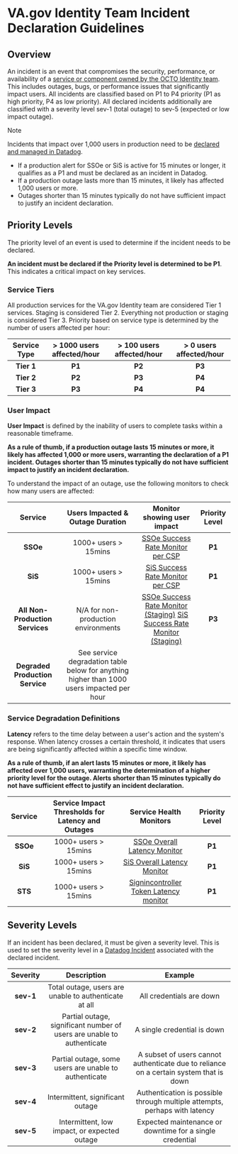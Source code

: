 # **VA.gov Identity Team Incident Declaration Guidelines**
## Overview
An incident is an event that compromises the security, performance, or availability of a [service or component owned by the OCTO Identity team](https://github.com/department-of-veterans-affairs/va.gov-team/tree/master/products/identity/Incident%20Response/System%20Recovery%20Procedures#list-of-services). This includes outages, bugs, or performance issues that significantly impact users. All incidents are classified based on P1 to P4 priority (P1 as high priority, P4 as low priority). All declared incidents additionally are classified with a severity level sev-1 (total outage) to sev-5 (expected or low impact outage).

> [!NOTE]  
> Incidents that impact over 1,000 users in production need to be [declared and managed in Datadog](https://github.com/department-of-veterans-affairs/va.gov-team/blob/master/products/identity/Incident%20Response/Datadog%20Incident%20Management.md).
> - If a production alert for SSOe or SiS is active for 15 minutes or longer, it qualifies as a P1 and must be declared as an incident in Datadog.
> - If a production outage lasts more than 15 minutes, it likely has affected 1,000 users or more.
> - Outages shorter than 15 minutes typically do not have sufficient impact to justify an incident declaration.

## **Priority Levels**

The priority level of an event is used to determine if the incident needs to be declared.

**An incident must be declared if the Priority level is determined to be P1**. This indicates a critical impact on key services. 

### **Service Tiers**
All production services for the VA.gov Identity team are considered Tier 1 services. Staging is considered Tier 2\. Everything not production or staging is considered Tier 3\. Priority based on service type is determined by the number of users affected per hour:

| Service Type | \> 1000 users affected/hour | \> 100 users affected/hour | \> 0 users affected/hour |
| :---: | :---: | :---: | :---: |
| **Tier 1**  | **P1** | **P2** | **P3** |
| **Tier 2**  | **P2** | **P3** | **P4** |
| **Tier 3** | **P3** | **P4** | **P4** |

### **User Impact**

**User Impact** is defined by the inability of users to complete tasks within a reasonable timeframe. 

**As a rule of thumb, if a production outage lasts 15 minutes or more, it likely has affected 1,000 or more users, warranting the declaration of a P1 incident. Outages shorter than 15 minutes typically do not have sufficient impact to justify an incident declaration.**

To understand the impact of an outage, use the following monitors to check how many users are affected:

| Service |  Users Impacted & Outage Duration | Monitor showing user impact | Priority Level |
| :---: | :---: | :---: | :---: |
| **SSOe** | 1000+ users > 15mins | [SSOe Success Rate Monitor per CSP](https://vagov.ddog-gov.com/monitors/89113?view=spans) | **P1** |
| **SiS** | 1000+ users > 15mins | [SiS Success Rate Monitor per CSP](https://vagov.ddog-gov.com/monitors/104510?view=spans) | **P1** |
| **All Non-Production Services** | N/A for non-production environments | [SSOe Success Rate Monitor (Staging)](https://vagov.ddog-gov.com/monitors/255770?view=spans) [SiS Success Rate Monitor (Staging)](https://vagov.ddog-gov.com/monitors/255910?view=spans) | **P3** |
| **Degraded Production Service** | See service degradation table below for anything higher than 1000 users impacted per hour |  |  |

### **Service Degradation Definitions**

**Latency** refers to the time delay between a user's action and the system's response. When latency crosses a certain threshold, it indicates that users are being significantly affected within a specific time window.

 **As a rule of thumb, if an alert lasts 15 minutes or more, it likely has affected over 1,000 users, warranting the determination of a higher priority level for the outage. Alerts shorter than 15 minutes typically do not have sufficient effect to justify an incident declaration.** 

| Service | Service Impact Thresholds for Latency and Outages | Service Health Monitors | Priority Level |
| :---: | :---: | :---: | :---: |
| **SSOe** | 1000+ users > 15mins | [SSOe Overall Latency Monitor](https://vagov.ddog-gov.com/monitors/200801?view=spans) | **P1** |
| **SiS** | 1000+ users > 15mins | [SiS Overall Latency Monitor](https://vagov.ddog-gov.com/monitors/96117?view=spans)  | **P1** |
| **STS** | 1000+ users > 15mins | [Signincontroller Token Latency monitor](https://vagov.ddog-gov.com/monitors/96118?view=spans) | **P1** |


## **Severity Levels**

If an incident has been declared, it must be given a severity level. This is used to set the severity level in a [Datadog Incident](http://vagov.ddog-gov.com/incidents) associated with the declared incident.

| Severity | Description | Example |
| :---: | :---: | :---: |
| **sev-1**  | Total outage, users are unable to authenticate at all | All credentials are down |
| **sev-2**  | Partial outage, significant number of users are unable to authenticate | A single credential is down |
| **sev-3**  | Partial outage, some users are unable to authenticate | A subset of users cannot authenticate due to reliance on a certain system that is down |
| **sev-4**  | Intermittent, significant outage | Authentication is possible through multiple attempts, perhaps with latency |
| **sev-5**  | Intermittent, low impact, or expected outage | Expected maintenance or downtime for a single credential |

